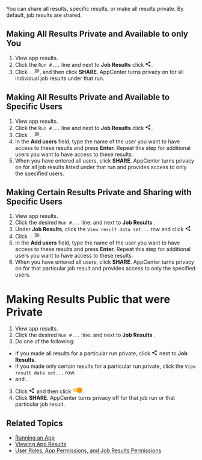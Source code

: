 You can share all results, specific results, or make all results private. By default, job results are shared.

## Making All Results Private and Available to only You

1. View app results.
2. Click the `Run #...` line and next to **Job Results** click ![share results button](images/share-results.png).
3. Click ![privacy off button](images/slider-off.png), and then click **SHARE**. AppCenter turns privacy on for all individual job results under that run.

## Making All Results Private and Available to Specific Users

1. View app results.
2. Click the `Run #...` line and next to **Job Results** click ![share results button](images/share-results.png).
3. Click ![privacy off button](images/slider-off.png). 
4. In the **Add users** field, type the name of the user you want to have access to these results and press **Enter.** Repeat this step for additional users you want to have access to these results.
5. When you have entered all users, click **SHARE**. AppCenter turns privacy on for all job results listed under that run and provides access to only the specified users.

## Making Certain Results Private and Sharing with Specific Users

1. View app results.
2. Click the desired `Run #...` line. and next to **Job Results** .
3. Under **Job Results**, click the ```View result data set...``` row and click ![share results button](images/share-results.png).
3. Click ![privacy off button](images/slider-off.png). 
4. In the **Add users** field, type the name of the user you want to have access to these results and press **Enter.** Repeat this step for additional users you want to have access to these results.
5. When you have entered all users, click **SHARE**. AppCenter turns privacy on for that particular job result and provides access to only the specified users. 

# Making Results Public that were Private

1. View app results.
2. Click the desired `Run #...` line. and next to **Job Results** .
3. Do one of the following:
  * If you made all results for a particular run private, click ![share results button](images/share-results.png) next to **Job Results**.
  * If you made only certain results for a particular run private, click the ```View result data set...``` row.
  * and .
3. Click ![share results button](images/share-results.png) and then click ![privacy on button](images/slider-on.png). 
4. Click **SHARE**. AppCenter turns privacy off for that job run or that particular job result. 



## Related Topics
* [Running an App](running-app.md)
* [Viewing App Results](viewing-results.md)
* [User Roles, App Permissions, and Job Results Permissions](app-permission-user-role.md)
